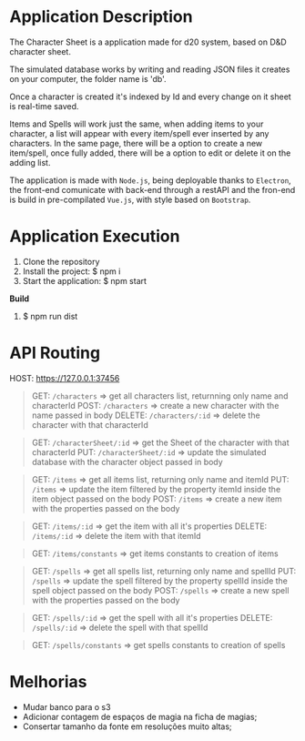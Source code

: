 # Application Description

The Character Sheet is a application made for d20 system, based on D&D character sheet.

The simulated database works by writing and reading JSON files it creates on your computer, the folder name is 'db'.

Once a character is created it's indexed by Id and every change on it sheet is real-time saved.

Items and Spells will work just the same, when adding items to your character, a list will appear with every item/spell ever inserted by any characters. In the same page, there will be a option to create a new item/spell, once fully added, there will be a option to edit or delete it on the adding list.

The application is made with `Node.js`, being deployable thanks to `Electron`, the front-end comunicate with back-end through a restAPI and the fron-end is build in pre-compilated `Vue.js`, with style based on `Bootstrap`.

# Application Execution

1. Clone the repository
1. Install the project: $ npm i
1. Start the application: $ npm start

**Build**

1. $ npm run dist

# API Routing

HOST: https://127.0.0.1:37456

> GET: `/characters` => get all characters list, returnning only name and characterId
> POST: `/characters` => create a new character with the name passed in body
> DELETE: `/characters/:id` => delete the character with that characterId

> GET: `/characterSheet/:id` => get the Sheet of the character with that characterId
> PUT: `/characterSheet/:id` => update the simulated database with the character object passed in body

> GET: `/items` => get all items list, returning only name and itemId
> PUT: `/items` => update the item filtered by the property itemId inside the item object passed on the body
> POST: `/items` => create a new item with the properties passed on the body

> GET: `/items/:id` => get the item with all it's properties
> DELETE: `/items/:id` => delete the item with that itemId

> GET: `/items/constants` => get items constants to creation of items

> GET: `/spells` => get all spells list, returning only name and spellId
> PUT: `/spells` => update the spell filtered by the property spellId inside the spell object passed on the body
> POST: `/spells` => create a new spell with the properties passed on the body

> GET: `/spells/:id` => get the spell with all it's properties
> DELETE: `/spells/:id` => delete the spell with that spellId

> GET: `/spells/constants` => get spells constants to creation of spells

# Melhorias

 - Mudar banco para o s3
 - Adicionar contagem de espaços de magia na ficha de magias;
 - Consertar tamanho da fonte em resoluções muito altas;
